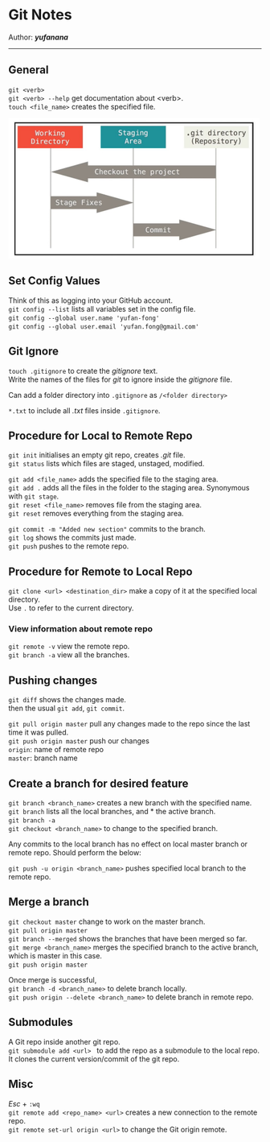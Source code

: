 # Git Notes

Author: __*yufanana*__
</br>
____

## General
`git <verb>` <br>
`git <verb> --help` get documentation about \<verb>. <br>
`touch <file_name>` creates the specified file. <br>

<img src="https://github.com/yufanana/ProgrammingNotes/blob/520f6a226c0c809f9236fedd95cd26f8cdd4a154/git_map.jpg" width="500">

## Set Config Values
Think of this as logging into your GitHub account. <br>
`git config --list` lists all variables set in the config file. <br>
`git config --global user.name 'yufan-fong'` <br>
`git config --global user.email 'yufan.fong@gmail.com'` <br>

## Git Ignore
`touch .gitignore` to create the *gitignore* text. </br>
Write the names of the files for *git* to ignore inside the *gitignore* file.

Can add a folder directory into `.gitignore` as `/<folder directory>`

`*.txt` to include all *.txt* files inside `.gitignore`.

## Procedure for Local to Remote Repo
`git init` initialises an empty git repo, creates *.git* file. <br>
`git status` lists which files are staged, unstaged, modified. <br>

`git add <file_name>` adds the specified file to the staging area. <br>
`git add .` adds all the files in the folder to the staging area. Synonymous with `git stage`. <br>
`git reset <file_name>` removes file from the staging area. <br>
`git reset` removes everything from the staging area. <br>

`git commit -m "Added new section"` commits to the branch. <br>
`git log` shows the commits just made. <br>
`git push` pushes to the remote repo. <br>

## Procedure for Remote to Local Repo
`git clone <url> <destination_dir>` make a copy of it at the specified local directory. <br>
Use `.` to refer to the current directory.

### View information about remote repo
`git remote -v` view the remote repo. <br>
`git branch -a` view all the branches. <br>

## Pushing changes
`git diff` shows the changes made. <br>
then the usual `git add`, `git commit`.

`git pull origin master` pull any changes made to the repo since the last time it was pulled. <br>
`git push origin master` push our changes <br>
`origin`: name of remote repo <br>
`master`: branch name

## Create a branch for desired feature
`git branch <branch_name>` creates a new branch with the specified name. <br>
`git branch` lists all the local branches, and * the active branch. <br>
`git branch -a` <br>
`git checkout <branch_name>` to change to the specified branch.

Any commits to the local branch has no effect on local master branch or remote repo. Should perform the below:

`git push -u origin <branch_name>` pushes specified local branch to the remote repo.

## Merge a branch
`git checkout master` change to work on the master branch. <br>
`git pull origin master` <br>
`git branch --merged` shows the branches that have been merged so far. <br>
`git merge <branch_name>` merges the specified branch to the active branch, which is master in this case. <br>
`git push origin master` <br>

Once merge is successful, <br>
`git branch -d <branch_name>` to delete branch locally. <br>
`git push origin --delete <branch_name>` to delete branch in remote repo. <br>

## Submodules
A Git repo inside another git repo.<br>
`git submodule add <url> ` to add the repo as a submodule to the local repo. <br>
It clones the current version/commit of the git repo. <br>

## Misc
*Esc* + `:wq` <br>
`git remote add <repo_name> <url>` creates a new connection to the remote repo. <br>
`git remote set-url origin <url>` to change the Git origin remote. <br>

